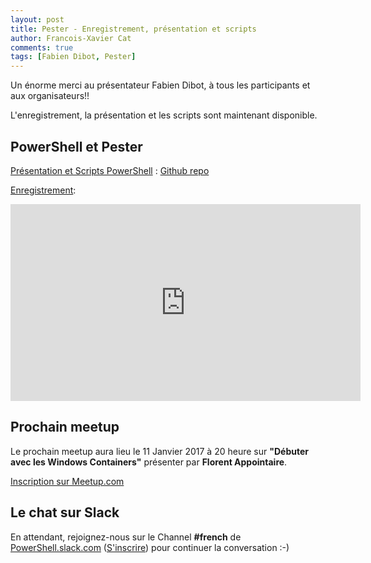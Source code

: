 ```yaml
---
layout: post
title: Pester - Enregistrement, présentation et scripts
author: Francois-Xavier Cat
comments: true
tags: [Fabien Dibot, Pester]
---
```


Un énorme merci au présentateur Fabien Dibot, à tous les participants et aux organisateurs!!

L'enregistrement, la présentation et les scripts sont maintenant disponible.

## PowerShell et Pester

<u>Présentation et Scripts PowerShell</u> : [Github repo](https://github.com/FrPSUG/Presentations/tree/master/20161214-Pester%20(Fabien%20Dibot))

<u>Enregistrement</u>:
<iframe width="560" height="315" src="https://www.youtube.com/embed/sO3GaSpLIdE" frameborder="0" allowfullscreen></iframe>


## Prochain meetup
Le prochain meetup aura lieu le 11 Janvier 2017 à 20 heure sur <b>"Débuter avec les Windows Containers"</b> présenter par <b>Florent Appointaire</b>.

[Inscription sur Meetup.com](https://www.meetup.com/fr-FR/FrenchPSUG/events/233089259/)

## Le chat sur Slack

En attendant, rejoignez-nous sur le Channel <b>#french</b> de <a href="https://powershell.slack.com/Slack">PowerShell.slack.com</a>  (<a href="http://slack.poshcode.org/">S'inscrire</a>) pour continuer la conversation :-)

